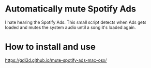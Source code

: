 # Automatically mute Spotify Ads

I hate hearing the Spotify Ads. This small script detects when Ads gets loaded and mutes the system audio until a song it's loaded again. 

# How to install and use

https://gdi3d.github.io/mute-spotify-ads-mac-osx/
